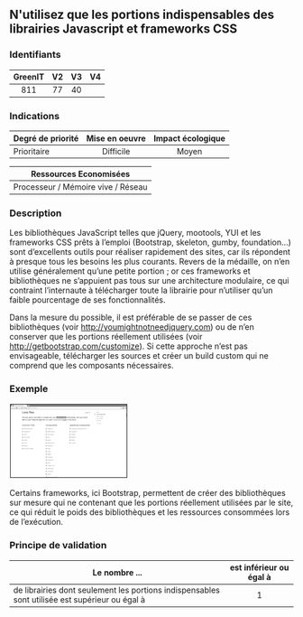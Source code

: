 ## N'utilisez que les portions indispensables des librairies Javascript et frameworks CSS

### Identifiants

| GreenIT |  V2  |  V3  |  V4  |
|:-------:|:----:|:----:|:----:|
|   811   | 77  | 40  |      |

### Indications

| Degré de priorité |      Mise en oeuvre       |  Impact écologique    | 
|-------------------|:-------------------------:|:---------------------:|
|  Prioritaire      |   Difficile               | Moyen                 | 


|Ressources Economisées                                      |
|:----------------------------------------------------------:|
|  Processeur / Mémoire vive / Réseau |

### Description

Les bibliothèques JavaScript telles que jQuery, mootools, YUI et les frameworks CSS prêts à l’emploi (Bootstrap, skeleton, gumby, foundation…)
sont d’excellents outils pour réaliser rapidement des sites, car ils répondent à presque tous les besoins les plus courants. 
Revers de la médaille, on n’en utilise généralement qu’une petite portion ; or ces frameworks et bibliothèques ne s’appuient pas tous sur une architecture modulaire, 
ce qui contraint l’internaute à télécharger toute la librairie pour n’utiliser qu’un faible pourcentage de ses fonctionnalités.

Dans la mesure du possible, il est préférable de se passer de ces bibliothèques (voir http://youmightnotneedjquery.com) 
ou de n’en conserver que les portions réellement utilisées (voir http://getbootstrap.com/customize). Si cette approche n’est pas envisageable,
télécharger les sources et créer un build custom qui ne comprend que les composants nécessaires.

### Exemple

![img_1.png](img_1.png)

Certains frameworks, ici Bootstrap, permettent de créer des bibliothèques sur mesure qui ne contenant que les portions réellement
utilisées par le site, ce qui réduit le poids des bibliothèques et les ressources consommées lors de l’exécution.

### Principe de validation

| Le nombre ...     | est inférieur ou égal à   |  
|-------------------|:-------------------------:|
| de librairies dont seulement les portions indispensables sont utilisée est supérieur ou égal à  | 1  |
